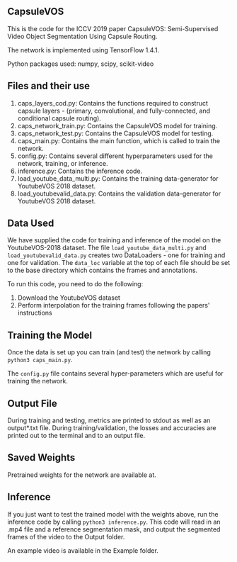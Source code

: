 ## CapsuleVOS

This is the code for the ICCV 2019 paper CapsuleVOS: Semi-Supervised Video Object Segmentation Using Capsule Routing. 

The network is implemented using TensorFlow 1.4.1.

Python packages used: numpy, scipy, scikit-video

## Files and their use

1. caps_layers_cod.py: Contains the functions required to construct capsule layers - (primary, convolutional, and fully-connected, and conditional capsule routing).
2. caps_network_train.py: Contains the CapsuleVOS model for training.
3. caps_network_test.py: Contains the CapsuleVOS model for testing.
4. caps_main.py: Contains the main function, which is called to train the network.
5. config.py: Contains several different hyperparameters used for the network, training, or inference.
6. inference.py: Contains the inference code.
7. load_youtube_data_multi.py: Contains the training data-generator for YoutubeVOS 2018 dataset.
8. load_youtubevalid_data.py: Contains the validation data-generator for YoutubeVOS 2018 dataset.

## Data Used

We have supplied the code for training and inference of the model on the YoutubeVOS-2018 dataset. The file <code>load_youtube_data_multi.py</code> and <code>load_youtubevalid_data.py</code> creates two DataLoaders - one for training and one for validation. The <code>data_loc</code> variable at the top of each file should be set to the base directory which contains the frames and annotations.

To run this code, you need to do the following:
1. Download the YoutubeVOS dataset 
2. Perform interpolation for the training frames following the papers' instructions

## Training the Model

Once the data is set up you can train (and test) the network by calling <code>python3 caps_main.py</code>.

The <code>config.py</code> file contains several hyper-parameters which are useful for training the network. 

## Output File

During training and testing, metrics are printed to stdout as well as an output*.txt file. During training/validation, the losses and accuracies are printed out to the terminal and to an output file.

## Saved Weights

Pretrained weights for the network are available at.

## Inference

If you just want to test the trained model with the weights above, run the inference code by calling <code>python3 inference.py</code>. This code will read in an .mp4 file and a reference segmentation mask, and output the segmented frames of the video to the Output folder.

An example video is available in the Example folder.

